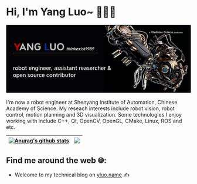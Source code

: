 # Hi, I'm Yang Luo~ :robot::man_technologist:

<img src="https://raw.githubusercontent.com/thinkexist1989/thinkexist1989/master/logo-mini.png" alt="banner that says Yang Luo  - robot engineer,assistant researcher and open source contributor">

I'm now a robot engineer at Shenyang Institute of Automation, Chinese Academy of Science. My reseach interests include robot vision, robot control, motion planning and 3D visualization. Some technologies I enjoy working with include C++, Qt, OpenCV, OpenGL, CMake, Linux, ROS and etc. 

| <a href="https://github.com/anuraghazra/github-readme-stats"><img align="center" src="https://github-readme-stats.vercel.app/api?username=thinkexist1989&show_icons=true&include_all_commits=true&theme=tokyonight&hide_border=true&hide_title=true" alt="Anurag's github stats" /></a> | <a href="https://github.com/anuraghazra/github-readme-stats"><img align="center" src="https://github-readme-stats.vercel.app/api/top-langs/?username=thinkexist1989&layout=compact&theme=tokyonight&hide_border=true" /></a> |
| ------------- | ------------- |


## Find me around the web :globe_with_meridians::
- Welcome to my technical blog on  <a href="http://yluo.name">yluo.name</a> :writing_hand:

